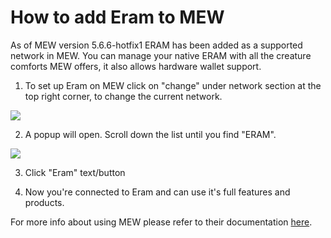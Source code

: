 # How to add Eram to MEW

As of MEW version 5.6.6-hotfix1 ERAM has been added as a supported network in MEW. You can manage your native ERAM with all
the creature comforts MEW offers, it also allows hardware wallet support. 

1. To set up Eram on MEW click on "change" under network section at the top right corner, to change the current 
network.

![](.gitbook/assets/MEW_1.png)

2. A popup will open. Scroll down the list until you find "ERAM".

![](.gitbook/assets/MEW_2.png)

3. Click "Eram" text/button

4. Now you're connected to Eram and can use it's full features and products.

For more info about using MEW please refer to their documentation [here](https://kb.myetherwallet.com/).

